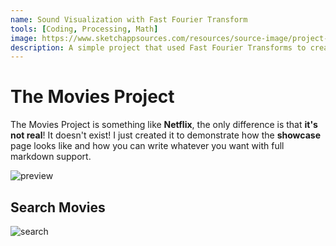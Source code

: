 ```yaml
---
name: Sound Visualization with Fast Fourier Transform
tools: [Coding, Processing, Math]
image: https://www.sketchappsources.com/resources/source-image/project-neon-groove-music-ui.png
description: A simple project that used Fast Fourier Transforms to create interesting Visualizations
---
```

# The Movies Project

The Movies Project is something like **Netflix**, the only difference is that **it's not real**! It doesn't exist! I just created it to demonstrate how the **showcase** page looks like and how you can write whatever you want with full markdown support.

![preview](https://www.sketchappsources.com/resources/source-image/we-were-soldiers-landing-page-dbruggisser.jpg)

## Search Movies

![search](https://www.sketchappsources.com/resources/source-image/microsoft-windows-10-virtual-keyboard-diogo-sousa.png)
